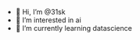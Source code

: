 - 👋 Hi, I’m @31sk
- 👀 I’m interested in ai
- 🌱 I’m currently learning datascience
  
<!---
31sk/31sk is a ✨ special ✨ repository because its `README.md` (this file) appears on your GitHub profile.
You can click the Preview link to take a look at your changes.
--->
